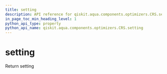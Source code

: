```yaml
---
title: setting
description: API reference for qiskit.aqua.components.optimizers.CRS.setting
in_page_toc_min_heading_level: 1
python_api_type: property
python_api_name: qiskit.aqua.components.optimizers.CRS.setting
---
```


# setting

Return setting


